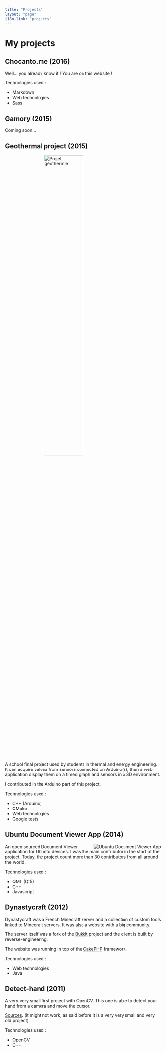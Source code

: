 ```yaml
---
title: "Projects"
layout: "page"
i18n-link: "projects"
---
```


# My projects

## Chocanto.me (2016)

Well... you already know it ! You are on this website !

Technologies used :

* Markdown
* Web technologies
* Sass

## Gamory (2015)

Coming soon...

## Geothermal project (2015)

<img style="width: 50%; display: block; margin: 0 auto;" alt="Projet géothermie" src="{{ page.base-url }}/assets/img/geothermie.png"/>

A school final project used by students in thermal and energy engineering. It can acquire values from sensors connected on Arduino(s), then a web application display them on a timed graph and sensors in a 3D environment.

I contributed in the Arduino part of this project.

Technologies used :

* C++ (Arduino)
* CMake
* Web technologies
* Google tests

## Ubuntu Document Viewer App (2014)

<img align="right" alt="Ubuntu Document Viewer App" src="{{ page.base-url }}/assets/img/documentViewer.png"/>

An open sourced Document Viewer application for Ubuntu devices. I was the main contributor in the start of the project. Today, the project count more than 30 contributors from all around the world.

Technologies used :

* QML (Qt5)
* C++
* Javascript

## Dynastycraft (2012)

Dynastycraft was a French Minecraft server and a collection of custom tools linked to Minecraft servers. It was also a website with a big community.

The server itself was a fork of the [Bukkit](https://bukkit.org/) project and the client is built by reverse-engineering.

The website was running in top of the [CakePHP](http://cakephp.org/) framework.

Technologies used :

* Web technologies
* Java

## Detect-hand (2011)

A very very small first project with OpenCV. This one is able to detect your hand from a camera and move the cursor.

[Sources](https://github.com/Chocanto/detect-hand). (it might not work, as said before it is a very very small and very old project)

Technologies used :

* OpenCV
* C++